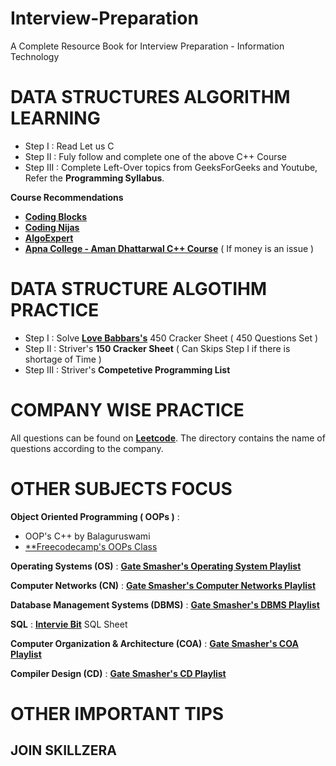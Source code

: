 # Interview-Preparation
A Complete Resource Book for Interview Preparation - Information Technology

# DATA STRUCTURES ALGORITHM LEARNING

- Step I : Read Let us C
- Step II : Fuly follow and complete one of the above C++ Course
- Step III : Complete Left-Over topics from GeeksForGeeks and Youtube, Refer the **Programming Syllabus**.

**Course Recommendations**
- [**Coding Blocks**](https://online.codingblocks.com/courses/c-plus-plus-online-course-for-beginners)
- [**Coding Nijas**](https://www.codingninjas.com/courses/onlline-c-plus-plus-course)
- [**AlgoExpert**](https://www.algoexpert.io/product)
- [**Apna College - Aman Dhattarwal C++ Course**](https://youtube.com/playlist?list=PLfqMhTWNBTe0b2nM6JHVCnAkhQRGiZMSJ) ( If money is an issue )


# DATA STRUCTURE ALGOTIHM PRACTICE

- Step I : Solve [**Love Babbars's**](https://www.youtube.com/channel/UCQHLxxBFrbfdrk1jF0moTpw) 450 Cracker Sheet ( 450 Questions Set )
- Step II : Striver's **150 Cracker Sheet** ( Can Skips Step I if there is shortage of Time )
- Step III : Striver's **Competetive Programming List**


# COMPANY WISE PRACTICE

All questions can be found on [**Leetcode**](https://leetcode.com/). The directory contains the name of questions according to the company.


# OTHER SUBJECTS FOCUS

**Object Oriented Programming ( OOPs )** : 
- OOP's C++ by Balaguruswami
- [**Freecodecamp's OOPs Class](https://www.youtube.com/watch?v=wN0x9eZLix4)

**Operating Systems (OS)** : [**Gate Smasher's Operating System Playlist**](https://youtube.com/playlist?list=PLxCzCOWd7aiGz9donHRrE9I3Mwn6XdP8p)

**Computer Networks (CN)** : [**Gate Smasher's Computer Networks Playlist**](https://youtube.com/playlist?list=PLxCzCOWd7aiGFBD2-2joCpWOLUrDLvVV_)

**Database Management Systems (DBMS)**  : [**Gate Smasher's DBMS Playlist**](https://youtube.com/playlist?list=PLxCzCOWd7aiFAN6I8CuViBuCdJgiOkT2Y)

**SQL** : [**Intervie Bit**](https://www.interviewbit.com/sql-interview-questions/) SQL Sheet

**Computer Organization & Architecture (COA)** : [**Gate Smasher's COA Playlist**](https://youtube.com/playlist?list=PLxCzCOWd7aiHMonh3G6QNKq53C6oNXGrX)

**Compiler Design (CD)** : [**Gate Smasher's CD Playlist**](https://youtube.com/playlist?list=PLxCzCOWd7aiEKtKSIHYusizkESC42diyc)


# OTHER IMPORTANT TIPS

## JOIN SKILLZERA






